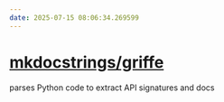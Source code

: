 ```yaml
---
date: 2025-07-15 08:06:34.269599
---
```


# [mkdocstrings/griffe](https://github.com/mkdocstrings/griffe)

parses Python code to extract API signatures and docs